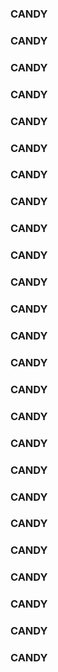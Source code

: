 ### CANDY   
### CANDY   
### CANDY   
### CANDY   
### CANDY   
### CANDY   
### CANDY   
### CANDY   
### CANDY   
### CANDY   
### CANDY   
### CANDY   
### CANDY   
### CANDY   
### CANDY   
### CANDY   
### CANDY   
### CANDY   
### CANDY   
### CANDY   
### CANDY   
### CANDY   
### CANDY   
### CANDY   
### CANDY